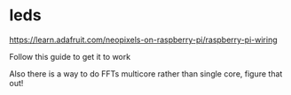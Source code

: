 # leds

https://learn.adafruit.com/neopixels-on-raspberry-pi/raspberry-pi-wiring

Follow this guide to get it to work

Also there is a way to do FFTs multicore rather than single core, figure that out!
